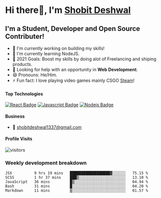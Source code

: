 # Hi there👋, I'm [Shobit Deshwal](https://shobitdeshwal.netlify.app/)

## I'm a Student, Developer and Open Source Contributer!

- 🔭 I'm currently working on building my skills!
- 🌱 I'm currently learning NodeJS.
- 🥅 2021 Goals: Boost my skills by doing alot of Freelancing and shiping products.
- 🤔 Looking for help with an opportunity in **Web Development**.
- 😄 Pronouns: He/Him.
- ⚡ Fun fact: I love playing video games mainly CSGO [Steam](https://steamcommunity.com/id/shobit1337/)!

<!-- ### Latest Blog Posts -->

<!-- BLOG-POST-LIST:START -->
<!-- BLOG-POST-LIST:END -->

#### Top Technologies

<!-- TODO: Make technologies links takes you to repositories -->

[![React Badge](https://img.shields.io/badge/-React-61DBFB?style=for-the-badge&labelColor=black&logo=react&logoColor=61DBFB)](#) [![Javascript Badge](https://img.shields.io/badge/-Javascript-F0DB4F?style=for-the-badge&labelColor=black&logo=javascript&logoColor=F0DB4F)](#) [![Nodejs Badge](https://img.shields.io/badge/-Nodejs-3C873A?style=for-the-badge&labelColor=black&logo=node.js&logoColor=3C873A)](#)

#### Business

- :email: shobitdeshwal1337@gmail.com

#### Profile Visits

![visitors](https://visitor-badge.glitch.me/badge?page_id=shobit1337.shobit1337)

### Weekly development breakdown

<!--START_SECTION:waka-->
```text
JSX          9 hrs 19 mins   ██████████████████▓░░░░░░   75.15 % 
SCSS         1 hr 37 mins    ███▒░░░░░░░░░░░░░░░░░░░░░   13.10 % 
JavaScript   36 mins         █▒░░░░░░░░░░░░░░░░░░░░░░░   04.94 % 
Bash         31 mins         █░░░░░░░░░░░░░░░░░░░░░░░░   04.20 % 
Markdown     11 mins         ▒░░░░░░░░░░░░░░░░░░░░░░░░   01.57 % 
```
<!--END_SECTION:waka-->
